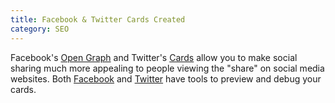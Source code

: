 ```yaml
---
title: Facebook & Twitter Cards Created
category: SEO
---
```

Facebook's [Open Graph](https://developers.facebook.com/docs/sharing/opengraph) and Twitter's [Cards](https://dev.twitter.com/cards/overview) allow you to make social sharing much more appealing to people viewing the "share" on social media websites. Both [Facebook](https://developers.facebook.com/tools/debug/) and [Twitter](https://cards-dev.twitter.com/validator) have tools to preview and debug your cards. 
